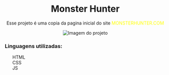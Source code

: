 <h1 align="center">Monster Hunter</h1>

<p align="center">Esse projeto é uma copia da pagina inicial do site <a href="https://www.monsterhunter.com/" style="text-decoration:none; color:yellow;">MONSTERHUNTER.COM</a></p>

<div align="center">
  <img src="https://user-images.githubusercontent.com/123305346/214062892-252c0720-cd52-439e-8919-765863c80556.jpg" alt="Imagem do projeto">
</div>

<h3>Linguagens utilizadas:</h3>
<ul style="list-style:none;">
  <li>HTML</li>
  <li>CSS</li>
  <li>JS</li>
</ul>
